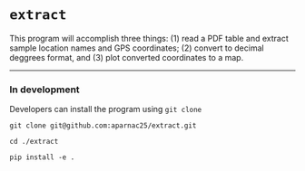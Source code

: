 # `extract`

This program will accomplish three things: (1) read a PDF table and extract sample location names and GPS coordinates; (2) convert to decimal deggrees format, and (3) plot converted coordinates to a map. 

---

### In development 

Developers can install the program using `git clone`

`git clone git@github.com:aparnac25/extract.git`

`cd ./extract`

`pip install -e .`

